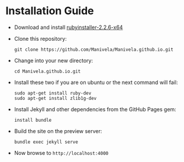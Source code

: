 # Installation Guide
* Download and install [rubyinstaller-2.2.6-x64](https://dl.bintray.com/oneclick/rubyinstaller/rubyinstaller-2.2.6-x64.exe)
* Clone this repository:

    `git clone https://github.com/Manivela/Manivela.github.io.git`
* Change into your new directory:

    `cd Manivela.github.io.git`
* Install these two if you are on ubuntu or the next command will fail:
    ~~~~
    sudo apt-get install ruby-dev
    sudo apt-get install zlib1g-dev
    ~~~~
* Install Jekyll and other dependencies from the GitHub Pages gem:

    `install bundle `
* Build the site on the preview server:

    `bundle exec jekyll serve`
* Now browse to `http://localhost:4000`